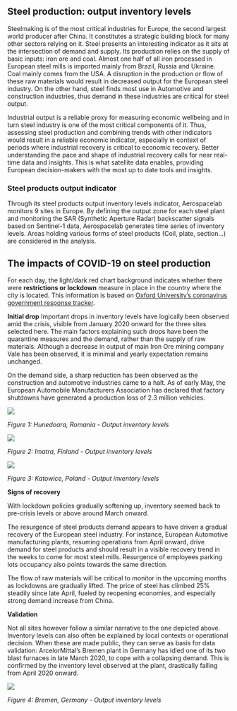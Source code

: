 ## Steel production: output inventory levels

Steelmaking is of the most critical industries for Europe, the second largest world producer after China. It constitutes a strategic building block for many other sectors relying on it. Steel presents an interesting indicator as it sits at the intersection of demand and supply. Its production relies on the supply of basic inputs: iron ore and coal. Almost one half of all iron processed in European steel mills is imported mainly from Brazil, Russia and Ukraine. Coal mainly comes from the USA. A disruption in the production or flow of these raw materials would result in decreased output for the European steel industry. On the other hand, steel finds most use in Automotive and construction industries, thus demand in these industries are critical for steel output.

Industrial output is a reliable proxy for measuring economic wellbeing and in turn steel industry is one of the most critical components of it. Thus, assessing steel production and combining trends with other indicators would result in a reliable economic indicator, especially in context of periods where industrial recovery is critical to economic recovery. Better understanding the pace and shape of industrial recovery calls for near real-time data and insights. This is what satellite data enables, providing European decision-makers with the most up to date tools and insights.

### Steel products output indicator
Through its steel products output inventory levels indicator, Aerospacelab monitors 9 sites in Europe. By defining the output zone for each steel plant and monitoring the SAR (Synthetic Aperture Radar) backscatter signals based on Sentinel-1 data, Aerospacelab generates time series of inventory levels. Areas holding various forms of steel products (Coil, plate, section...) are considered in the analysis.

## The impacts of COVID-19 on steel production
For each day, the light/dark red chart background indicates whether there were **restrictions or lockdown** measure in place in the country where the city is located. This information is based on [Oxford University’s coronavirus government response tracker](https://covidtracker.bsg.ox.ac.uk/). 

**Initial drop**
Important drops in inventory levels have logically been observed amid the crisis, visible from January 2020 onward for the three sites selected here.
The main factors explaining such drops have been the quarantine measures and the demand, rather than the supply of raw materials. Although a decrease in output of main Iron Ore mining company Vale has been observed, it is minimal and yearly expectation remains unchanged.

On the demand side, a sharp reduction has been observed as the construction and automotive industries came to a halt. As of early May, the European Automobile Manufacturers Association has declared that factory shutdowns have generated a production loss of 2.3 million vehicles.

![](https://eurodatacube.github.io/eodash-catalog/assets/E5/E5_1.png)

*Figure 1: Hunedoara, Romania - Output inventory levels*

![](https://eurodatacube.github.io/eodash-catalog/assets/E5/E5_2.png)

*Figure 2: Imatra, Finland - Output inventory levels*

![](https://eurodatacube.github.io/eodash-catalog/assets/E5/E5_3.png)

*Figure 3: Katowice, Poland - Output inventory levels*


**Signs of recovery**

With lockdown policies gradually softening up, inventory seemed back to pre-crisis levels or above around March onward.

The resurgence of steel products demand appears to have driven a gradual recovery of the European steel industry. For instance, European Automotive manufacturing plants, resuming operations from April onward, drive demand for steel products and should result in a visible recovery trend in the weeks to come for most steel mills. Resurgence of employees parking lots occupancy also points towards the same direction.

The flow of raw materials will be critical to monitor in the upcoming months as lockdowns are gradually lifted. The price of steel has climbed 25% steadily since late April, fueled by reopening economies, and especially strong demand increase from China.

**Validation**

Not all sites however follow a similar narrative to the one depicted above. Inventory levels can also often be explained by local contexts or operational decision. When these are made public, they can serve as basis for data validation:
ArcelorMittal’s Bremen plant in Germany has idled one of its two blast furnaces in late March 2020, to cope with a collapsing demand. This is confirmed by the inventory level observed at the plant, drastically falling from April 2020 onward.

![](https://eurodatacube.github.io/eodash-catalog/assets/E5/E5_4.png)

*Figure 4: Bremen, Germany - Output inventory levels*
